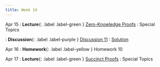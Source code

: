 ```yaml
---
title: Week 14
---
```


Apr 15
: **Lecture**{: .label .label-green } [Zero-Knowledge Proofs](/assets/lecture_slides/lec21.pdf)
    : Special Topics

: **Discussion**{: .label .label-purple } [Discussion 11](/assets/discussion/disc11.pdf)
    : [Solution]((/assets/discussion/disc11-sol.pdf))

Apr 16
: **Homework**{: .label .label-yellow } Homework 10

Apr 17
: **Lecture**{: .label .label-green } [Succinct Proofs](/assets/lecture_slides/lec22.pdf)
    : Special Topics


